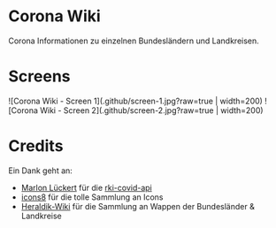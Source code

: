 # Corona Wiki

Corona Informationen zu einzelnen Bundesländern und Landkreisen.


# Screens
<di>
![Corona Wiki - Screen 1](.github/screen-1.jpg?raw=true | width=200)
![Corona Wiki - Screen 2](.github/screen-2.jpg?raw=true | width=200)

# Credits

Ein Dank geht an:  
- [Marlon Lückert](https://marlon-lueckert.de/) für die [rki-covid-api](https://github.com/marlon360/rki-covid-api)
- [icons8](https://icons8.de/) für die tolle Sammlung an Icons
- [Heraldik-Wiki](https://www.heraldik-wiki.de/) für die Sammlung an Wappen der Bundesländer & Landkreise
